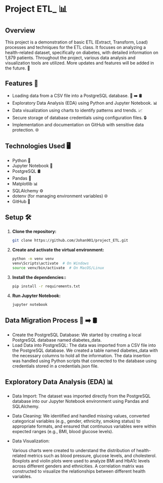 # Project ETL_ 📊

## Overview
This project is a demonstration of basic ETL (Extract, Transform, Load) processes and techniques for the ETL class. It focuses on analyzing a health-related dataset, specifically on diabetes, with detailed information on 1,879 patients. Throughout the project, various data analysis and visualization tools are utilized. More updates and features will be added in the future. 🚀



## Features 🌟
- Loading data from a CSV file into a PostgreSQL database. 📂 ➡️ 🛢️
- Exploratory Data Analysis (EDA) using Python and Jupyter Notebook. 📊
- Data visualization using charts to identify patterns and trends. 📈
- Secure storage of database credentials using configuration files. 🔒
- Implementation and documentation on GitHub with sensitive data protection. 🌐

## Technologies Used 🖥️
- Python 🐍
- Jupyter Notebook 📓
- PostgreSQL 🛢️
- Pandas 🐼
- Matplotlib 📊
- SQLAlchemy ⚙️
- dotenv (for managing environment variables) 🌐
- GitHub 🐙

## Setup 🛠️
1. **Clone the repository:**
   ```sh
   git clone https://github.com/Johan901/project_ETL.git

2. **Create and activate the virtual environment:**
    ```sh
    python -m venv venv
    venv\Scripts\activate  # On Windows
    source venv/bin/activate  # On MacOS/Linux

3. **Install the dependencies::**
    ```sh
    pip install -r requirements.txt

4. **Run Jupyter Notebook:**
    ```sh
    jupyter notebook


## Data Migration Process 📂 ➡️ 🛢️

- Create the PostgreSQL Database: We started by creating a local PostgreSQL database named diabetes_data.
- Load Data into PostgreSQL:
    The data was imported from a CSV file into the PostgreSQL database.
    We created a table named diabetes_data with the necessary columns to hold all the information.
    The data insertion was handled using Python scripts that connected to the database using credentials stored in a credentials.json file.

## Exploratory Data Analysis (EDA) 📊

- Data Import: The dataset was imported directly from the PostgreSQL database into our Jupyter Notebook environment using Pandas and SQLAlchemy.

- Data Cleaning: We identified and handled missing values, converted categorical variables (e.g., gender, ethnicity, smoking status) to appropriate formats, and ensured that continuous variables were within expected ranges (e.g., BMI, blood glucose levels).

- Data Visualization:

    Various charts were created to understand the distribution of health-related metrics such as blood pressure, glucose levels, and cholesterol.
    Boxplots and violin plots were used to analyze BMI and HbA1c levels across different genders and ethnicities.
    A correlation matrix was constructed to visualize the relationships between different health variables.


